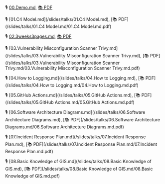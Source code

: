 🎙️ [00.Demo.md](/slides/talks/00.Demo.md), [📚 PDF](/slides/talks/00.Demo.md/00.Demo.md.pdf)

🎙️ [01.C4 Model.md](/slides/talks/01.C4 Model.md), [📚 PDF](/slides/talks/01.C4 Model.md/01.C4 Model.md.pdf)

🎙️ [02.3weeks3pages.md](/slides/talks/02.3weeks3pages.md), [📚 PDF](/slides/talks/02.3weeks3pages.md/02.3weeks3pages.md.pdf)

🎙️ [03.Vulnerability Misconfiguration Scanner Trivy.md](/slides/talks/03.Vulnerability Misconfiguration Scanner Trivy.md), [📚 PDF](/slides/talks/03.Vulnerability Misconfiguration Scanner Trivy.md/03.Vulnerability Misconfiguration Scanner Trivy.md.pdf)

🎙️ [04.How to Logging.md](/slides/talks/04.How to Logging.md), [📚 PDF](/slides/talks/04.How to Logging.md/04.How to Logging.md.pdf)

🎙️ [05.GitHub Actions.md](/slides/talks/05.GitHub Actions.md), [📚 PDF](/slides/talks/05.GitHub Actions.md/05.GitHub Actions.md.pdf)

🎙️ [06.Software Architecture Diagrams.md](/slides/talks/06.Software Architecture Diagrams.md), [📚 PDF](/slides/talks/06.Software Architecture Diagrams.md/06.Software Architecture Diagrams.md.pdf)

🎙️ [07.Incident Response Plan.md](/slides/talks/07.Incident Response Plan.md), [📚 PDF](/slides/talks/07.Incident Response Plan.md/07.Incident Response Plan.md.pdf)

🎙️ [08.Basic Knowledge of GIS.md](/slides/talks/08.Basic Knowledge of GIS.md), [📚 PDF](/slides/talks/08.Basic Knowledge of GIS.md/08.Basic Knowledge of GIS.md.pdf)

